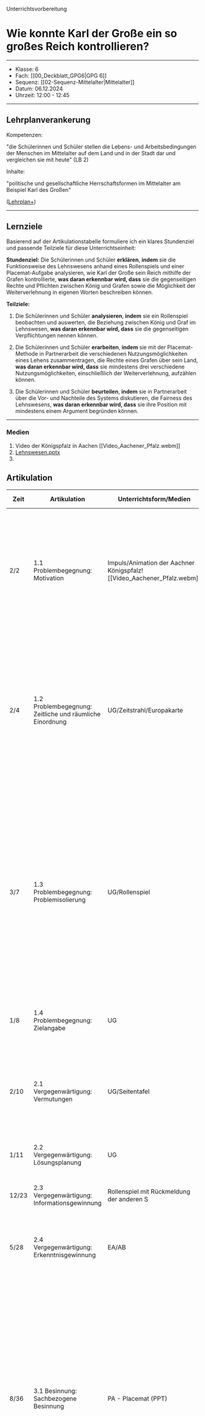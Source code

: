 
Unterrichtsvorbereitung
# Wie konnte Karl der Große ein so großes Reich kontrollieren?
---
- Klasse: 6
- Fach: [[00_Deckblatt_GPG6|GPG 6]]
- Sequenz: [[02-Sequenz-Mittelalter|Mittelalter]]
- Datum: 06.12.2024
- Uhrzeit: 12:00 - 12:45
---
## Lehrplanverankerung

Kompetenzen: 

"die Schülerinnen und Schüler stellen die Lebens- und Arbeitsbedingungen der Menschen im Mittelalter auf dem Land und in der Stadt dar und vergleichen sie mit heute" (LB 2)

Inhalte: 

"politische und gesellschaftliche Herrschaftsformen im Mittelalter am Beispiel Karl des Großen"

([Lehrplan+](https://www.lehrplanplus.bayern.de/schulart/mittelschule/inhalt/fachlehrplaene?w_schulart=mittelschule&wt_1=schulart&w_fach=gpg&wt_2=fach))

---

## Lernziele

Basierend auf der Artikulationstabelle formuliere ich ein klares Stundenziel und passende Teilziele für diese Unterrichtseinheit:

**Stundenziel:**
Die Schülerinnen und Schüler **erklären**, **indem** sie die Funktionsweise des Lehnswesens anhand eines Rollenspiels und einer Placemat-Aufgabe analysieren, wie Karl der Große sein Reich mithilfe der Grafen kontrollierte, **was daran erkennbar wird, dass** sie die gegenseitigen Rechte und Pflichten zwischen König und Grafen sowie die Möglichkeit der Weiterverlehnung in eigenen Worten beschreiben können.

**Teilziele:**
1. Die Schülerinnen und Schüler **analysieren**, **indem** sie ein Rollenspiel beobachten und auswerten, die Beziehung zwischen König und Graf im Lehnswesen, **was daran erkennbar wird, dass** sie die gegenseitigen Verpflichtungen nennen können.

2. Die Schülerinnen und Schüler **erarbeiten**, **indem** sie mit der Placemat-Methode in Partnerarbeit die verschiedenen Nutzungsmöglichkeiten eines Lehens zusammentragen, die Rechte eines Grafen über sein Land, **was daran erkennbar wird, dass** sie mindestens drei verschiedene Nutzungsmöglichkeiten, einschließlich der Weiterverlehnung, aufzählen können.

3. Die Schülerinnen und Schüler **beurteilen**, **indem** sie in Partnerarbeit über die Vor- und Nachteile des Systems diskutieren, die Fairness des Lehnswesens, **was daran erkennbar wird, dass** sie ihre Position mit mindestens einem Argument begründen können.

---
### Medien

1. Video der Königspfalz in Aachen [[Video_Aachener_Pfalz.webm]]
2. [Lehnswesen.pptx](https://schuledittelbrunn-my.sharepoint.com/:p:/g/personal/silas_hartmann_schule-dittelbrunn_de/EUDCo9wNsZJLi0GGOSRQAWgBoemXTj0DoL9Okihm49TR6A?e=3Kpw04)
3. 


## Artikulation

| Zeit  | Artikulation                                                | Unterrichtsform/Medien                                                                                  | Inhaltlicher Handlungsablauf                                                                                                                                                                                                                                                                                                                                                                                                                                                                                                                                                                                                                                                                                                                       |
| ----- | ----------------------------------------------------------- | ------------------------------------------------------------------------------------------------------- | -------------------------------------------------------------------------------------------------------------------------------------------------------------------------------------------------------------------------------------------------------------------------------------------------------------------------------------------------------------------------------------------------------------------------------------------------------------------------------------------------------------------------------------------------------------------------------------------------------------------------------------------------------------------------------------------------------------------------------------------------- |
| 2/2   | 1.1 Problembegegnung:<br>Motivation                         | Impuls/Animation der Aachner Königspfalz![[Video_Aachener_Pfalz.webm]] | *die Lehrkraft zeigt den Schülern eine Animation einer Rekonstruktion der Aachener Königspfalz*<br>S: "Das ist eine Pfalz,. die man in dem Video gesehen hat"<br>S: "Karl der Große hatte damals verschiedene Pfalzen, von denen aus er regiert hat"<br>S: "Er war nie nur an einem Ort, er ist von einer Pfalz zur anderen gereist"<br>S:"So konnte er sein großes Reich regieren."                                                                                                                                                                                                                                                                                                                                                               |
| 2/4   | 1.2 Problembegegnung:<br>Zeitliche und räumliche Einordnung | UG/Zeitstrahl/Europakarte                                                                               | L: "Zu welcher Zeit war das denn?"<br>S: "Das war im Mittelalter, in der Zeit nach der Antike und der Völkerwanderung"<br>L: "Und wo war das Reich von Karl dem Großen?"<br>*S geht zur Europakarte und zeigt die ungefähre Ausdehnung des Frankenreichs*<br>S: "Ungefähr hier: Dazu gehört das heutige Frankreich, Deutschland und Teile von Italien..."<br>*Die Lehrkraft kann als Unterstützungsmaßnahme eine Karte vom Frankenreich einblenden*                                                                                                                                                                                                                                                                                                |
| 3/7   | 1.3 Problembegegnung:<br>Problemisolierung                  | UG/Rollenspiel                                                                                          | *Die Lehrkraft wählt einen Schüler aus, der Karl den Großen spielt und gibt ihm eine Krone und einen kurzen Text, den er vorlesen soll.*<br>S: "Ich bin König Karl der Große. Damit ich mein großes Land kontrollieren kann, habe ich den Grafen ganz schön viel Macht abgegeben. Jetzt muss ich aber sicherstellen, dass ich die Grafen auch kontrollieren kann, damit sie sich nicht gegen mich wenden."<br>L: "Vielen Dank, wer kann nochmal in eigenen Worten sagen, was Karl der Große für ein Problem hat?"<br>S: "Er hat viel Macht an seine Grafen abgegeben und fragt sich jetzt, wie er diese Grafen kontrollieren kann."                                                                                                                |
| 1/8   | 1.4 Problembegegnung: Zielangabe                            | UG                                                                                                      | L: Mit welcher Frage könnten wir uns denn heute beschäftigen?<br>S: "Vielleicht -<span style="color:rgb(236, 142, 142)"> Wie kann Karl der Große die Grafen kontrollieren?</span>"                                                                                                                                                                                                                                                                                                                                                                                                                                                                                                                                                                 |
| 2/10  | 2.1 Vergegenwärtigung: Vermutungen                          | UG/Seitentafel                                                                                          | L: "Das ist eine gute Idee für eine Stundenfrage - Was habt ihr denn für Vermutungen zu dieser Stundenfrage?"<br>S: "Ich vermute, dass er Ritter eingesetzt hat, um sie zu kontrollieren"<br>S: "Ich vermute, dass er etwas von ihnen als Gegenleistung für die Macht verlangt hat"                                                                                                                                                                                                                                                                                                                                                                                                                                                                |
| 1/11  | 2.2 Vergegenwärtigung: Lösungsplanung                       | UG                                                                                                      | L: "Um diese Frage zu beantworten, brauche ich noch einmal einen zweiten Schauspieler."<br>                                                                                                                                                                                                                                                                                                                                                                                                                                                                                                                                                                                                                                                        |
| 12/23 | 2.3 Vergegenwärtigung: Informationsgewinnung                | Rollenspiel mit Rückmeldung der anderen S                                                               | *Zwei S präsentieren das Rollenspiel. Die anderen Schüler beobachten und beschreiben im Nachhinein, was sie gesehen habe.*                                                                                                                                                                                                                                                                                                                                                                                                                                                                                                                                                                                                                         |
| 5/28  | 2.4 Vergegenwärtigung: Erkenntnisgewinnung                  | EA/AB                                                                                                   | *Die Schüler bearbeiten in Einzelarbeit ein Arbeitsblatt, auf dem sie die richtigen Begriffe des Lehnswesens einer Abbildung zuordnen müssen.*                                                                                                                                                                                                                                                                                                                                                                                                                                                                                                                                                                                                     |
| 8/36  | 3.1 Besinnung: Sachbezogene Besinnung                       | PA - Placemat (PPT)                                                                                     | *Die Schüler arbeiten in Partnerarbeit mit der Placemat-Methode. An der Powerpoint-Präsentation werden die Schritte der Methode erläutert.*<br>L: "Überlegt gemeinsam: Was konnte ein Graf mit seinem geliehenen Land machen? Wenn euch nicht so viele Dinge einfallen, findet ihr hier vorne einige Bilder, kommt vor, wenn ihr sie euch anschauen wollt. "<br>*Die Schüler notieren ihre Ideen zunächst einzeln in ihrem Bereich des Placemats*<br>*Nach 3 Minuten tauschen sie sich aus und einigen sich auf die wichtigsten Punkte für die Mitte*<br>S: "Der Graf konnte das Land bebauen lassen"<br>S: "Er konnte Tiere halten"<br>S: "Er konnte einen Teil des Landes an andere weiterverleihen"<br>S: "Die Bauern mussten für ihn arbeiten" |
| 3/39  | 3.2 Besinnung: Wertbezogene Besinnung                       | PA, kurze Diskussion                                                                                    | L: "Sprecht zu zweit darüber: War dieses System fair? Begründet eure Meinung."<br>*Die Schüler diskutieren in Partnerarbeit*<br>S1: "Ich finde es nicht fair, weil die Bauern die ganze Arbeit machen mussten"<br>S2: "Aber der Graf hat sie dafür beschützt"<br>*Nach 3 Minuten werden einige Meinungen im Plenum gesammelt*                                                                                                                                                                                                                                                                                                                                                                                                                      |
| 3/42  | 4.1 Sicherung: mündliche Sicherung                          | UG                                                                                                      | L: "Lasst uns zusammenfassen: Wie hat Karl der Große sein Reich kontrolliert?"<br>S1: "Er hat den Grafen Land geliehen"<br>S2: "Dafür mussten sie ihm treu sein"<br>S3: "Die Grafen konnten das Land auch weiterverleihen"<br>L: "Genau, und dieses System nennt man das Lehnswesen"                                                                                                                                                                                                                                                                                                                                                                                                                                                               |
| 3/45  | 4.2 Sicherung: schriftliche Sicherung                       | EA, AB                                                                                                  | *Die Lehrkraft hält die Schüleräußerung in Form eines Merksatzes an der Tafel fest. <br>*Die Schüler übertragen den Merksatz auf das Arbeitsblatt*<br>z.B: "Das Lehnswesen: Der König verlieh Land an seine Grafen. Diese mussten ihm dafür treu dienen. Die Grafen konnten einen Teil des Landes auch weiterverleihen."                                                                                                                                                                                                                                                                                                                                                                                                                           |


Anhang:

## Schulbuchtext in einfacher Sprache:

Die Grafen von Karl hatten große Macht. 
Darum musste sie der König überwachen.
Wie konnte Karl die Treue seiner Grafen erhalten?

### Das Lehenswesen

Karl bezahlte die Grafen nicht mit Geld. 
Er gab ihnen dafür ein Stück Land. 
Dieses Land nennt man auch Lehen.
Die Grafen liehen sich das Land für eine bestimmte Zeit. Den Besitzer des Lands nannte man Lehensmann. Für das Land musste er dem König dienen
Dafür musste Karl auch dem Lehensmann helfen, zum Beispiel bei einem Angriff.
König und Lehenmann hingen voneinander ab. 

Der Lehensmann bekam ein Recht auf das Land.
Nun gehörten ihm auch die unfreien Bauern, alle Tiere, Ernten und Einnahmen. 
Der Lehensmann konnte ein Teil seines Landes auch an andere Adelige weiterverleihen. 
Sie hatten die gleichen Rechte und Pflichten wie der Lehensmann. 


---

## Dialog zur Einführung des Lehnswesens

_Einführung_

König Karl: "Damit ich mein großes Land kontrollieren kann, habe ich den Grafen ganz schön viel Macht abgegeben. Jetzt muss ich aber sicherstellen, dass ich die Grafen auch kontrollieren kann, damit sie sich nicht gegen mich wenden."

...

Karl: Hallo Roland. Möchtest du einer meiner Grafen werden?
Roland: Ja, das möchte ich. 
Karl: Ich will euch ein Teil meines großen Frankenreichs verleihen. Du darfst diesen Teil meines Landes für dich nutzen. 
Roland: Vielen Dank, dass ich einen Teil deines Reiches nutzen darf. Ich werde gut auf das Land aufpassen. Ich werde auf den Feldern Getreide anbauen und Tiere in den Wäldern jagen und das Land auf viele verschiedene Arten nutzen.
Karl: Das ist dein Recht. Doch dafür musst du mir die Treue schwören. Und du musst mich unterstützen, wenn ich in den Krieg ziehe. 
Roland: Ich schöre dir, dem König meine ewige Treue.
Karl: Damit gehörst du nun zu meinen Grafen. Dafür werde auch ich dich unterstützen, sollte jemand dein Teil meines Reichs angreifen. 

...


